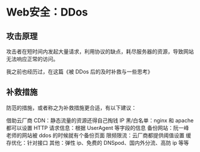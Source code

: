 # Web安全：DDos

## 攻击原理
攻击者在短时间内发起大量请求，利用协议的缺点，耗尽服务器的资源，导致网站无法响应正常的访问。

我之前也经历过，在这篇《被 DDos 后的及时补救与一些思考》

## 补救措施
防范的措施，或者称之为补救措施更合适，有以下建议：

借助云厂商 CDN：静态流量的资源还得自己掏钱
IP 黑/白名单：nginx 和 apache 都可以设置
HTTP 请求信息：根据 UserAgent 等字段的信息
备份网站：阮一峰老师的网站被 ddos 的时候就有个备份页面
限频限流：云厂商都提供阈值设置
缓存优化：针对接口
其他：弹性 ip、免费的 DNSpod、国内外分流、高防 ip 等等